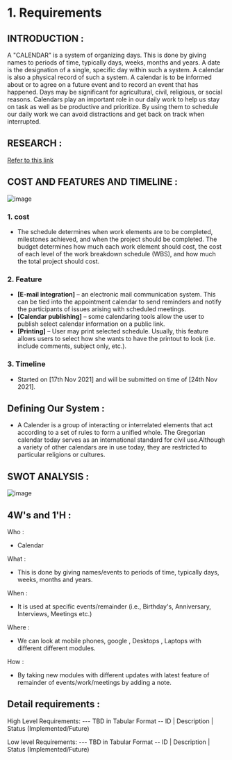 #  1. Requirements
## INTRODUCTION :
A "CALENDAR" is a system of organizing days. This is done by giving names to periods of time, typically days, weeks, months and years. A date is the designation of a single, specific day within such a system. A calendar is also a physical record of such a system. A calendar is to be informed about or to agree on a future event and to record an event that has happened. Days may be significant for agricultural, civil, religious, or social reasons.
Calendars play an important role in our daily work to help us stay on task as well as be productive and prioritize. By using them to schedule our daily work we can avoid distractions and get back on track when interrupted.

## RESEARCH :
[Refer to this link](https://www.projectplan365.com/training/lesson-4-project-calendar/)

## COST AND FEATURES AND TIMELINE :
![image](https://cdn.w600.comps.canstockphoto.com/calendar-planning-concept-stock-photos_csp15549334.jpg)
### 1. cost
- The schedule determines when work elements are to be completed, milestones achieved, and when the project should be completed. The budget determines how much each work element should cost, the cost of each level of the work breakdown schedule (WBS), and how much the total project should cost.
### 2. Feature
* **[E-mail integration]** – an electronic mail communication system. This can be tied into the appointment calendar to send reminders and notify the participants of issues arising with scheduled meetings.
* **[Calendar publishing]** – some calendaring tools allow the user to publish select calendar information on a public link.
* **[Printing]** – User may print selected schedule. Usually, this feature allows users to select how she wants to have the printout to look (i.e. include comments, subject only, etc.).
### 3. Timeline
- Started on [17th Nov 2021] and will be submitted on time of [24th Nov 2021].

## Defining Our System :
* A Calender is a group of interacting or interrelated elements that act according to a set of rules to form a unified whole. The Gregorian calendar today serves as an international standard for civil use.Although a variety of other calendars are in use today, they are restricted to particular religions or cultures.

## SWOT ANALYSIS :
![image](https://www.slideteam.net/media/catalog/product/cache/960x720/s/w/swot_analysis_l1866_ppt_powerpoint_presentation_file_layout_slide01.jpg)

## 4W's and 1'H :

Who :
* Calendar

What :
* This is done by giving names/events to periods of time, typically days, weeks, months and years. 

When :
* It is used at specific events/remainder (i.e., Birthday's, Anniversary, Interviews, Meetings etc.)

Where :
* We can look at mobile phones, google , Desktops , Laptops with different different modules.

How :
* By taking new modules with different updates with latest feature of remainder of events/work/meetings by adding a note.

## Detail requirements :

High Level Requirements:
--- TBD in Tabular Format -- ID | Description | Status (Implemented/Future)

Low level Requirements:
--- TBD in Tabular Format -- ID | Description | Status (Implemented/Future)
